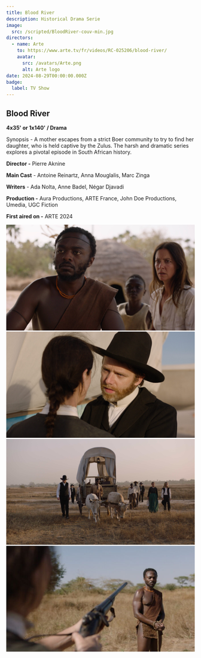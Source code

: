 ```yaml
---
title: Blood River
description: Historical Drama Serie
image:
  src: /scripted/BloodRiver-couv-min.jpg
directors:
  - name: Arte
    to: https://www.arte.tv/fr/videos/RC-025206/blood-river/
    avatar:
      src: /avatars/Arte.png
      alt: Arte logo
date: 2024-08-29T00:00:00.000Z
badge:
  label: TV Show
---
```


## Blood River

**4x35' or 1x140' / Drama**

Synopsis - A mother escapes from a strict Boer community to try to find her daughter, who is held captive by the Zulus. The harsh and dramatic series explores a pivotal episode in South African history.

**Director -** Pierre Aknine

**Main Cast** - Antoine Reinartz, Anna Mouglalis, Marc Zinga

**Writers** - Ada Nolta, Anne Badel, Négar Djavadi

**Production -** Aura Productions, ARTE France, John Doe Productions, Umedia, UGC Fiction

**First aired on -** ARTE 2024

![an african man and a european woman](/scripted/Blood3.jpg)![a man talking to a woman](/scripted/Blood1.jpg)![a wagon with bulls and people around](/scripted/Blood2.jpg)![A woman pointing a gun toward a black man](/scripted/blood-river.jpg)
